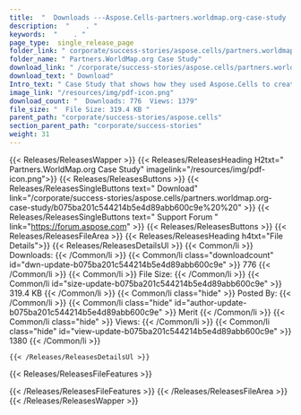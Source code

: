 ```yaml
---
title:  "  Downloads ---Aspose.Cells-partners.worldmap.org-case-study . " 
description:  "    . " 
keywords:  "    . " 
page_type:  single_release_page
folder_link: " corporate/success-stories/aspose.cells/partners.worldmap.org-case-study/"
folder_name: " Partners.WorldMap.org Case Study"
download_link: " /corporate/success-stories/aspose.cells/partners.worldmap.org-case-study/b075ba201c544214b5e4d89abb600c9e"
download_text: " Download"
Intro_text: " Case Study that shows how they used Aspose.Cells to create spreadsheets from dat..."
image_link: "/resources/img/pdf-icon.png"
download_count: "  Downloads: 776  Views: 1379"
file_size: "  File Size: 319.4 KB "
parent_path: "corporate/success-stories/aspose.cells"
section_parent_path: "corporate/success-stories"
weight: 31 
---
```


{{< Releases/ReleasesWapper >}}
  {{< Releases/ReleasesHeading H2txt=" Partners.WorldMap.org Case Study" imagelink="/resources/img/pdf-icon.png">}}
  {{< Releases/ReleasesButtons >}}
    {{< Releases/ReleasesSingleButtons text=" Download" link="/corporate/success-stories/aspose.cells/partners.worldmap.org-case-study/b075ba201c544214b5e4d89abb600c9e%20%20" >}}
    {{< Releases/ReleasesSingleButtons text=" Support Forum " link="https://forum.aspose.com" >}}
  {{< Releases/ReleasesButtons >}}
  {{< Releases/ReleasesFileArea >}}
    {{< Releases/ReleasesHeading h4txt="File Details">}}
    {{< Releases/ReleasesDetailsUl >}}
            {{< Common/li  >}} Downloads: {{< /Common/li >}} 
      {{< Common/li class="downloadcount" id="dwn-update-b075ba201c544214b5e4d89abb600c9e" >}} 776 {{< /Common/li >}} 
      {{< Common/li  >}} File Size: {{< /Common/li >}} 
      {{< Common/li id="size-update-b075ba201c544214b5e4d89abb600c9e" >}} 319.4 KB {{< /Common/li >}} 
      {{< Common/li  class="hide" >}} Posted By: {{< /Common/li >}} 
      {{< Common/li class="hide" id="author-update-b075ba201c544214b5e4d89abb600c9e" >}} Merit {{< /Common/li >}} 
      {{< Common/li class="hide"  >}} Views: {{< /Common/li >}} 
      {{< Common/li class="hide" id="view-update-b075ba201c544214b5e4d89abb600c9e" >}} 1380 {{< /Common/li >}} 

    {{< /Releases/ReleasesDetailsUl >}}

  {{< Releases/ReleasesFileFeatures >}}
      
  {{< /Releases/ReleasesFileFeatures >}}
 {{< /Releases/ReleasesFileArea >}}
{{< /Releases/ReleasesWapper >}}


